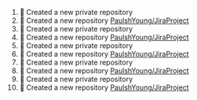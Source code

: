 <!--START_SECTION:activity-->
1. 🎉 Created a new private repository
2. 🎉 Created a new repository [PaulshYoung/JiraProject](https://github.com/PaulshYoung/JiraProject)
3. 🎉 Created a new private repository
4. 🎉 Created a new repository [PaulshYoung/JiraProject](https://github.com/PaulshYoung/JiraProject)
5. 🎉 Created a new private repository
6. 🎉 Created a new repository [PaulshYoung/JiraProject](https://github.com/PaulshYoung/JiraProject)
7. 🎉 Created a new private repository
8. 🎉 Created a new repository [PaulshYoung/JiraProject](https://github.com/PaulshYoung/JiraProject)
9. 🎉 Created a new private repository
10. 🎉 Created a new repository [PaulshYoung/JiraProject](https://github.com/PaulshYoung/JiraProject)
<!--END_SECTION:activity-->
